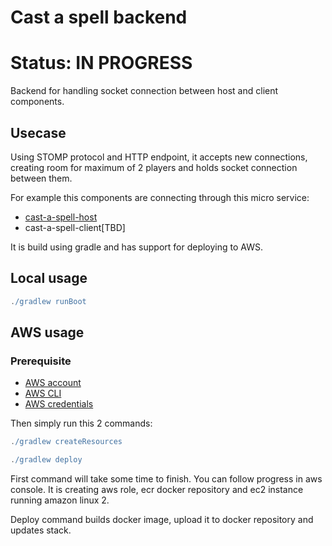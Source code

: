 # Cast a spell backend
# Status: IN PROGRESS
Backend for handling socket connection between host and client components.

## Usecase
Using STOMP protocol and HTTP endpoint, it accepts new connections, creating room for maximum of 2 players and holds
socket connection between them.

For example this components are connecting through this micro service:
 - [cast-a-spell-host][4]
 - cast-a-spell-client[TBD]

It is build using gradle and has support for deploying to AWS.
## Local usage
 ```groovy
 ./gradlew runBoot
 ```
 
 ## AWS usage
 ### Prerequisite
  - [AWS account][2]    
  - [AWS CLI][1]
  - [AWS credentials][3]
 
 Then simply run this 2 commands:
```groovy
./gradlew createResources
```
  
```groovy
./gradlew deploy
```

First command will take some time to finish. You can follow progress in aws console.
It is creating aws role, ecr docker repository and ec2 instance running amazon linux 2.

Deploy command builds docker image, upload it to docker repository and updates stack.
  
  
  
  
  
  
  [1]: https://docs.aws.amazon.com/cli/latest/userguide/cli-chap-install.html
  [2]: https://aws.amazon.com
  [3]: https://docs.aws.amazon.com/sdk-for-java/v1/developer-guide/setup-credentials.html
  [4]: https://github.com/tmarinkovic/cast-a-spell-host